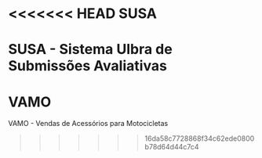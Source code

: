 <<<<<<< HEAD
SUSA
====

SUSA -  Sistema Ulbra de Submissões Avaliativas
=======
VAMO
====

VAMO - Vendas de Acessórios para Motocicletas
>>>>>>> 16da58c7728868f34c62ede0800b78d64d44c7c4
